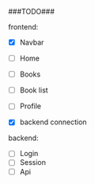 ###TODO###


frontend:

- [x] Navbar
- [ ] Home
- [ ] Books
- [ ] Book list
- [ ] Profile
- [x] backend connection


backend:

- [ ] Login
- [ ] Session
- [ ] Api